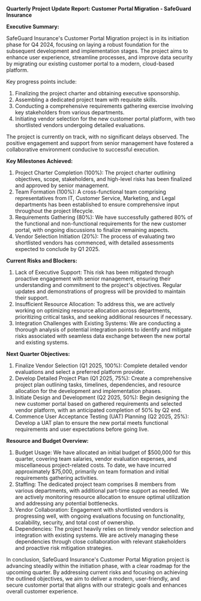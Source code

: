 **Quarterly Project Update Report: Customer Portal Migration - SafeGuard Insurance**

**Executive Summary:**

SafeGuard Insurance's Customer Portal Migration project is in its initiation phase for Q4 2024, focusing on laying a robust foundation for the subsequent development and implementation stages. The project aims to enhance user experience, streamline processes, and improve data security by migrating our existing customer portal to a modern, cloud-based platform.

Key progress points include:
1. Finalizing the project charter and obtaining executive sponsorship.
2. Assembling a dedicated project team with requisite skills.
3. Conducting a comprehensive requirements gathering exercise involving key stakeholders from various departments.
4. Initiating vendor selection for the new customer portal platform, with two shortlisted vendors undergoing detailed evaluations.

The project is currently on track, with no significant delays observed. The positive engagement and support from senior management have fostered a collaborative environment conducive to successful execution.

**Key Milestones Achieved:**

1. Project Charter Completion (100%): The project charter outlining objectives, scope, stakeholders, and high-level risks has been finalized and approved by senior management.
2. Team Formation (100%): A cross-functional team comprising representatives from IT, Customer Service, Marketing, and Legal departments has been established to ensure comprehensive input throughout the project lifecycle.
3. Requirements Gathering (80%): We have successfully gathered 80% of the functional and non-functional requirements for the new customer portal, with ongoing discussions to finalize remaining aspects.
4. Vendor Selection Initiation (20%): The process of evaluating two shortlisted vendors has commenced, with detailed assessments expected to conclude by Q1 2025.

**Current Risks and Blockers:**

1. Lack of Executive Support: This risk has been mitigated through proactive engagement with senior management, ensuring their understanding and commitment to the project's objectives. Regular updates and demonstrations of progress will be provided to maintain their support.
2. Insufficient Resource Allocation: To address this, we are actively working on optimizing resource allocation across departments, prioritizing critical tasks, and seeking additional resources if necessary.
3. Integration Challenges with Existing Systems: We are conducting a thorough analysis of potential integration points to identify and mitigate risks associated with seamless data exchange between the new portal and existing systems.

**Next Quarter Objectives:**

1. Finalize Vendor Selection (Q1 2025, 100%): Complete detailed vendor evaluations and select a preferred platform provider.
2. Develop Detailed Project Plan (Q1 2025, 75%): Create a comprehensive project plan outlining tasks, timelines, dependencies, and resource allocation for the development and implementation phases.
3. Initiate Design and Development (Q2 2025, 50%): Begin designing the new customer portal based on gathered requirements and selected vendor platform, with an anticipated completion of 50% by Q2 end.
4. Commence User Acceptance Testing (UAT) Planning (Q2 2025, 25%): Develop a UAT plan to ensure the new portal meets functional requirements and user expectations before going live.

**Resource and Budget Overview:**

1. Budget Usage: We have allocated an initial budget of $500,000 for this quarter, covering team salaries, vendor evaluation expenses, and miscellaneous project-related costs. To date, we have incurred approximately $75,000, primarily on team formation and initial requirements gathering activities.
2. Staffing: The dedicated project team comprises 8 members from various departments, with additional part-time support as needed. We are actively monitoring resource allocation to ensure optimal utilization and addressing any potential bottlenecks.
3. Vendor Collaboration: Engagement with shortlisted vendors is progressing well, with ongoing evaluations focusing on functionality, scalability, security, and total cost of ownership.
4. Dependencies: The project heavily relies on timely vendor selection and integration with existing systems. We are actively managing these dependencies through close collaboration with relevant stakeholders and proactive risk mitigation strategies.

In conclusion, SafeGuard Insurance's Customer Portal Migration project is advancing steadily within the initiation phase, with a clear roadmap for the upcoming quarter. By addressing current risks and focusing on achieving the outlined objectives, we aim to deliver a modern, user-friendly, and secure customer portal that aligns with our strategic goals and enhances overall customer experience.
